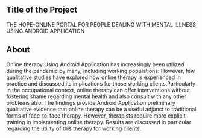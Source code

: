 ## Title of the Project
THE HOPE-ONLINE PORTAL FOR PEOPLE DEALING WITH MENTAL ILLNESS USING ANDROID APPLICATION

## About
Online therapy Using Android Application has increasingly been utilized during the pandemic by many, including working populations. However, few qualitative studies have explored how online therapy is experienced in practice and discussed its implications for those working clients.Particularly in the occupational context, online therapy can offer interventions without fostering shame regarding mental health and also consult with any other problems also. The findings provide Android Application preliminary qualitative evidence that online therapy can be a useful adjunct to traditional forms of face-to-face therapy. However, therapists require more explicit training in implementing online therapy. Results are discussed in particular regarding the utility of this therapy for working clients.


